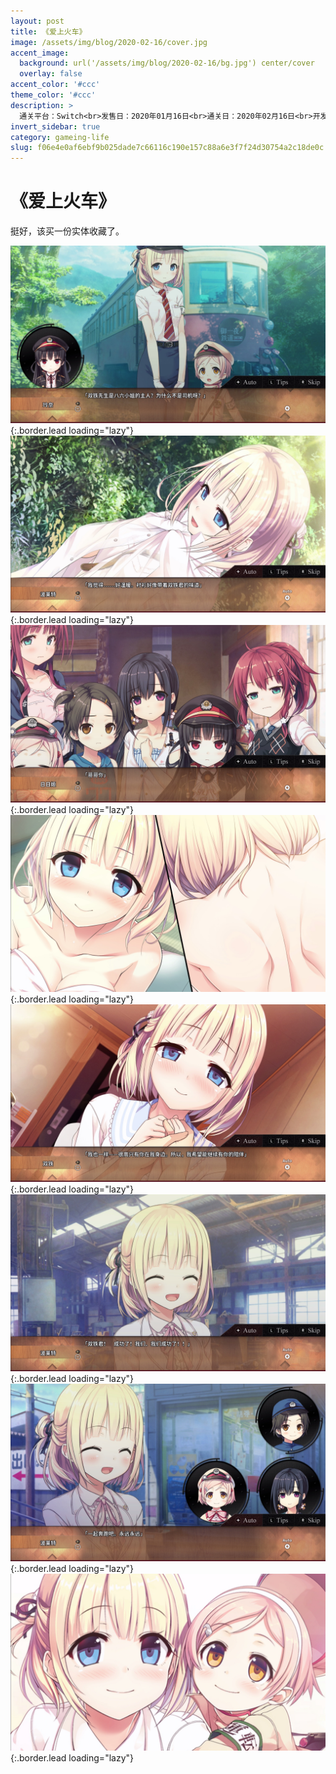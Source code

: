 ```yaml
---
layout: post
title: 《爱上火车》
image: /assets/img/blog/2020-02-16/cover.jpg
accent_image: 
  background: url('/assets/img/blog/2020-02-16/bg.jpg') center/cover
  overlay: false
accent_color: '#ccc'
theme_color: '#ccc'
description: >
  通关平台：Switch<br>发售日：2020年01月16日<br>通关日：2020年02月16日<br>开发商：Lose<br>发行商：Circle Entertainment<br>个人评分：84
invert_sidebar: true
category: gameing-life
slug: f06e4e0af6ebf9b025dade7c66116c190e157c88a6e3f7f24d30754a2c18de0c
---
```


# 《爱上火车》

挺好，该买一份实体收藏了。 

![](/assets/img/blog/2020-02-16/1.jpg){:.border.lead loading="lazy"}
![](/assets/img/blog/2020-02-16/2.jpg){:.border.lead loading="lazy"}
![](/assets/img/blog/2020-02-16/3.jpg){:.border.lead loading="lazy"}
![](/assets/img/blog/2020-02-16/4.jpg){:.border.lead loading="lazy"}
![](/assets/img/blog/2020-02-16/5.jpg){:.border.lead loading="lazy"}
![](/assets/img/blog/2020-02-16/6.jpg){:.border.lead loading="lazy"}
![](/assets/img/blog/2020-02-16/7.jpg){:.border.lead loading="lazy"}
![](/assets/img/blog/2020-02-16/8.jpg){:.border.lead loading="lazy"}